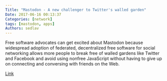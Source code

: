```yaml
---
Title: "Mastodon - A new challenger to Twitter's walled garden"
Date: 2017-06-16 00:13:37
Categories: [network]
tags: [mastodon, apps]
Authors: sedlav
---
```


Free software advocates can get excited about Mastodon because widespread adoption of federated, decentralized free software for social networking allows more people to break free of walled gardens like Twitter and Facebook and avoid using nonfree JavaScript without having to give up on connecting and conversing with friends on the Web.

[Link](http://www.fsf.org/blogs/community/a-new-challenger-to-twitters-walled-garden-mastodon)
